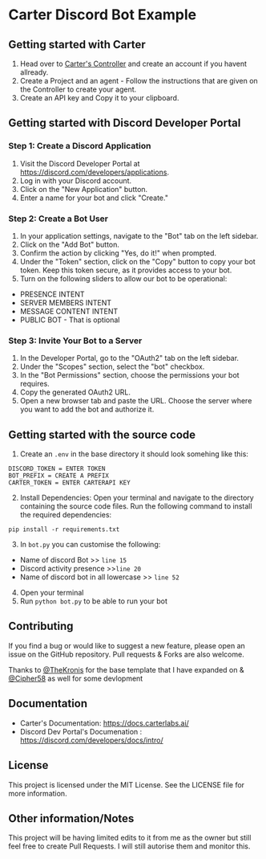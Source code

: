# Carter Discord Bot Example

## __Getting started with Carter__

1. Head over to [Carter's Controller](https://controller.carterlabs.ai/welcome) and create an account if you havent allready.
2. Create a Project and an agent - Follow the instructions that are given on the Controller to create your agent.
3. Create an API key and Copy it to your clipboard.

## __Getting started with Discord Developer Portal__

### **Step 1: Create a Discord Application**
1. Visit the Discord Developer Portal at https://discord.com/developers/applications.
2. Log in with your Discord account.
3. Click on the "New Application" button.
4. Enter a name for your bot and click "Create."


### **Step 2: Create a Bot User**
1. In your application settings, navigate to the "Bot" tab on the left sidebar.
2. Click on the "Add Bot" button.
3. Confirm the action by clicking "Yes, do it!" when prompted.
4. Under the "Token" section, click on the "Copy" button to copy your bot token. Keep this token secure, as it provides access to your bot.
5. Turn on the following sliders to allow our bot to be operational:
- PRESENCE INTENT
- SERVER MEMBERS INTENT
- MESSAGE CONTENT INTENT
- PUBLIC BOT - That is optional

### **Step 3: Invite Your Bot to a Server**
1. In the Developer Portal, go to the "OAuth2" tab on the left sidebar.
2. Under the "Scopes" section, select the "bot" checkbox.
3. In the "Bot Permissions" section, choose the permissions your bot requires.
4. Copy the generated OAuth2 URL.
5. Open a new browser tab and paste the URL. Choose the server where you want to add the bot and authorize it.

## __Getting started with the source code__
1. Create an `.env` in the base directory it should look somehing like this: 
```env
DISCORD_TOKEN = ENTER TOKEN
BOT_PREFIX = CREATE A PREFIX
CARTER_TOKEN = ENTER CARTERAPI KEY
```
2. Install Dependencies: Open your terminal and navigate to the directory containing the source code files. Run the following command to install the required dependencies:
```
pip install -r requirements.txt
```
3. In `bot.py` you can customise the following:
- Name of discord Bot >> `line 15`
- Discord activity presence >>`line 20`
- Name of discord bot in all lowercase >> `line 52`
4. Open your terminal
5. Run `python bot.py` to be able to run your bot


## __Contributing__
If you find a bug or would like to suggest a new feature, please open an issue on the GitHub repository. Pull requests & Forks are also welcome.

Thanks to [@TheKronis](https://github.com/TheKronis) for the base template that I have expanded on & [@Cipher58](https://github.com/Cipher58) as well for some devlopment

## __Documentation__
- Carter's Documentation: <https://docs.carterlabs.ai/>
- Discord Dev Portal's Documenation : <https://discord.com/developers/docs/intro/>

## __License__
This project is licensed under the MIT License. See the LICENSE file for more information.


## __Other information/Notes__
This project will be having limited edits to it from me as the owner but still feel free to create Pull Requests. I will still autorise them and monitor this.
